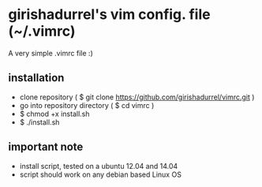 # girishadurrel's vim config. file (~/.vimrc)

A very simple .vimrc file :)

installation
------------

* clone repository ( $ git clone https://github.com/girishadurrel/vimrc.git )
* go into repository directory ( $ cd vimrc )
* $ chmod +x install.sh
* $ ./install.sh

important note
--------------
* install script, tested on a ubuntu 12.04 and 14.04
* script should work on any debian based Linux OS
